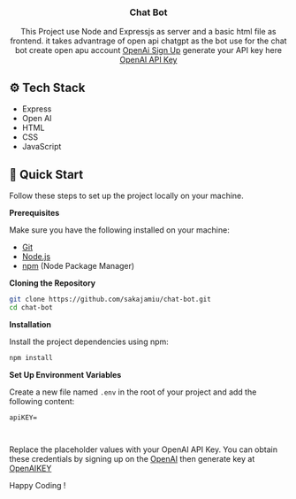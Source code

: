 <div align="center">
<h3 align="center"> Chat Bot</h3>
 <div align="center">
   This Project use Node and Expressjs as server and a basic html file as frontend. it takes advantrage of open api chatgpt as the bot use for the chat bot create open apu account <a href='https://platform.openai.com/signup' target='_blank'>OpenAi Sign Up</a> generate your API key here <a href='https://platform.openai.com/api-keys' target='_blank'>OpenAI API Key</a> </div>

</div>

## <a name="tech-stack">⚙️ Tech Stack</a>
- Express
- Open AI
- HTML
- CSS
- JavaScript

## <a name="quick-start">🤸 Quick Start</a>

Follow these steps to set up the project locally on your machine.

**Prerequisites**

Make sure you have the following installed on your machine:

- [Git](https://git-scm.com/)
- [Node.js](https://nodejs.org/en)
- [npm](https://www.npmjs.com/) (Node Package Manager)

**Cloning the Repository**

```bash
git clone https://github.com/sakajamiu/chat-bot.git
cd chat-bot
```

**Installation**

Install the project dependencies using npm:


```bash
npm install
```


**Set Up Environment Variables**

Create a new file named `.env` in the root of your project and add the following content:

```env
apiKEY=



```

Replace the placeholder values with your OpenAI API Key. You can
obtain these credentials by signing up on
the [OpenAI](https://platform.openai.com/signup) then generate key at [OpenAIKEY](https://platform.openai.com/api-keys)


Happy Coding !